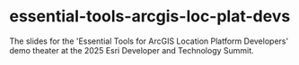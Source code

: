 # essential-tools-arcgis-loc-plat-devs
The slides for the 'Essential Tools for ArcGIS Location Platform Developers' demo theater at the 2025 Esri Developer and Technology Summit.
